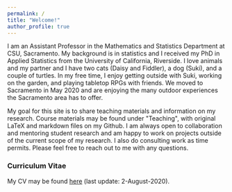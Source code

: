 ```yaml
---
permalink: /
title: "Welcome!"
author_profile: true
---
```


I am an Assistant Professor in the Mathematics and Statistics Department at CSU, Sacramento. My background is in statistics and I received my PhD in Applied Statistics from the University of California, Riverside. I love animals and my partner and I have two cats (Daisy and Fiddler), a dog (Suki), and a couple of turtles. In my free time, I enjoy getting outside with Suki, working on the garden, and playing tabletop RPGs with friends. We moved to Sacramento in May 2020 and are enjoying the many outdoor experiences the Sacramento area has to offer.

My goal for this site is to share teaching materials and information on my research. Course materials may be found under "Teaching", with original LaTeX and markdown files on my Github. I am always open to collaboration and mentoring student research and am happy to work on projects outside of the current scope of my research. I also do consulting work as time permits. Please feel free to reach out to me with any questions. 

### Curriculum Vitae
My CV may be found <a href="https://lgpcappiello.github.io/CappielloCV.pdf">here</a> (last update: 2-August-2020).
